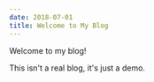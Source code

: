 ```yaml
---
date: 2018-07-01
title: Welcome to My Blog
---
```


Welcome to my blog!

This isn't a real blog, it's just a demo.